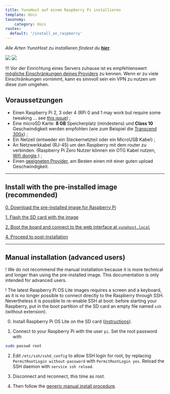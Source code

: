 ```yaml
---
title: YunoHost auf einem Raspberry Pi installieren
template: docs
taxonomy:
    category: docs
routes:
  default: '/install_on_raspberry'
---
```


*Alle Arten YunoHost zu installieren findest du **[hier](/install)**.*

![](image://raspberrypi.jpg?resize=300)
![](image://micro-sd-card.jpg)

!!! Vor der Einrichtung eines Servers zuhause ist es empfehlenswert [mögliche Einschränkungen deines Providers](/isp) zu kennen. Wenn er zu viele Einschränkungen vornimmt, kann es sinnvoll sein ein VPN zu nutzen um diese zum umgehen.

## Voraussetzungen

- Einen Raspberry Pi 2, 3 oder 4 (RPi 0 and 1 may work but require some tweaking ... see [this issue](https://github.com/YunoHost/issues/issues/1423)) ;
- Eine microSD Karte: **8 GB** Speicherplatz (mindestens) und **Class 10** Geschwindigkeit werden empfohlen (wie zum Beispiel die [Transcend 300x](http://www.amazon.fr/Transcend-microSDHC-adaptateur-TS32GUSDU1E-Emballage/dp/B00CES44EO)) ;
- Ein Netzeil (entweder ein Steckernetzteil oder ein MicroUSB Kabel) ;
- An Netzwerkkabel (RJ-45) um den Raspberry mit dem router zu verbinden. (Raspberry Pi Zero Nutzer können ein OTG Kabel nutzen, [Wifi dongle](https://core-electronics.com.au/tutorials/raspberry-pi-zerow-headless-wifi-setup.html).) ;
- Einen [geeigneten Provider](/isp), am Besten einen mit einer guten upload Geschwindigkeit.

---

## Install with the pre-installed image (recommended)

<a class="btn btn-lg btn-default" href="/images">0. Download the pre-installed image for Raspberry Pi</a>

<a class="btn btn-lg btn-default" href="/burn_or_copy_iso">1. Flash the SD card with the image</a>

<a class="btn btn-lg btn-default" href="/plug_and_boot">2. Boot the board and connect to the web interface at `yunohost.local`</a>

<a class="btn btn-lg btn-default" href="/postinstall">4. Proceed to post-installation</a>

---

## Manual installation (advanced users)

!  We do not recommend the manual installation because it is more technical and longer than using the pre-installed image. This documentation is only intended for advanced users.

! The latest Raspberry Pi OS Lite images requires a screen and a keyboard, as it is no longer possible to connect directly to the Raspberry through SSH. Nevertheless it is possible to re-enable SSH at boot: before starting your Raspberry, put in the boot partition of the SD card an empty file named `ssh` (without extension).

0. Install Raspberry Pi OS Lite on the SD card ([instructions](https://www.raspberrypi.org/downloads/raspberry-pi-os/)).

1. Connect to your Raspberry Pi with the user `pi`. Set the root password with 
```bash
sudo passwd root
```

2. Edit `/etc/ssh/sshd_config` to allow SSH login for root, by replacing `PermitRootLogin without-password` with `PermitRootLogin yes`. Reload the SSH daemon with `service ssh reload`.

3. Disconnect and reconnect, this time as root.

4. Then follow the <a href="/install_manually">generic manual install procedure</a>.

